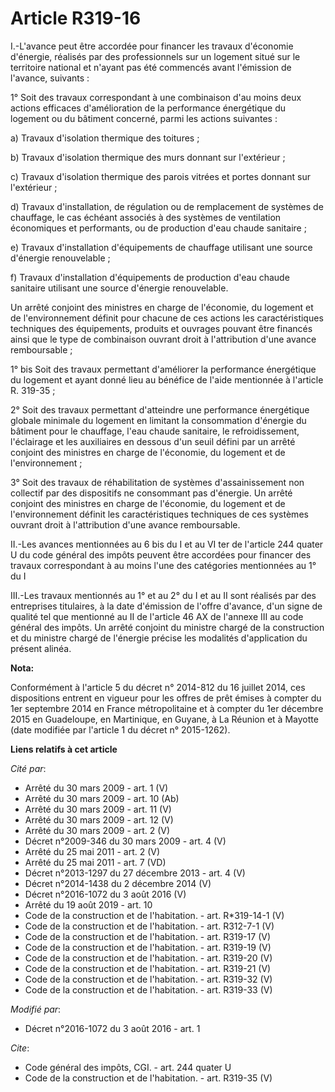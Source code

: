 # Article R319-16

I.-L'avance peut être accordée pour financer les travaux d'économie d'énergie, réalisés par des professionnels sur un
logement situé sur le territoire national et n'ayant pas été commencés avant l'émission de l'avance, suivants : 

1° Soit des travaux correspondant à une combinaison d'au moins deux actions efficaces d'amélioration de la performance
énergétique du logement ou du bâtiment concerné, parmi les actions suivantes : 

a) Travaux d'isolation thermique des toitures ; 

b) Travaux d'isolation thermique des murs donnant sur l'extérieur ; 

c) Travaux d'isolation thermique des parois vitrées et portes donnant sur l'extérieur ; 

d) Travaux d'installation, de régulation ou de remplacement de systèmes de chauffage, le cas échéant associés à des systèmes
de ventilation économiques et performants, ou de production d'eau chaude sanitaire ; 

e) Travaux d'installation d'équipements de chauffage utilisant une source d'énergie renouvelable ; 

f) Travaux d'installation d'équipements de production d'eau chaude sanitaire utilisant une source d'énergie renouvelable. 

Un arrêté conjoint des ministres en charge de l'économie, du logement et de l'environnement définit pour chacune de ces
actions les caractéristiques techniques des équipements, produits et ouvrages pouvant être financés ainsi que le type de
combinaison ouvrant droit à l'attribution d'une avance remboursable ; 

1° bis Soit des travaux permettant d'améliorer la performance énergétique du logement et ayant donné lieu au bénéfice de
l'aide mentionnée à l'article R. 319-35 ; 

2° Soit des travaux permettant d'atteindre une performance énergétique globale minimale du logement en limitant la
consommation d'énergie du bâtiment pour le chauffage, l'eau chaude sanitaire, le refroidissement, l'éclairage et les
auxiliaires en dessous d'un seuil défini par un arrêté conjoint des ministres en charge de l'économie, du logement et de
l'environnement ; 

3° Soit des travaux de réhabilitation de systèmes d'assainissement non collectif par des dispositifs ne consommant pas
d'énergie. Un arrêté conjoint des ministres en charge de l'économie, du logement et de l'environnement définit les
caractéristiques techniques de ces systèmes ouvrant droit à l'attribution d'une avance remboursable. 

II.-Les avances mentionnées au 6 bis du I et au  VI ter de l'article 244 quater U du code général des impôts  peuvent être
accordées pour financer des travaux correspondant à au moins l'une des catégories mentionnées au 1° du I 

III.-Les travaux mentionnés au 1° et au 2° du I et au II sont réalisés par des entreprises titulaires, à la date d'émission
de l'offre d'avance, d'un signe de qualité tel que mentionné au II de l'article 46 AX de l'annexe III au code général des
impôts. Un arrêté conjoint du ministre chargé de la construction et du ministre chargé de l'énergie précise les modalités
d'application du présent alinéa.

**Nota:**

Conformément à l'article 5 du décret n° 2014-812 du 16 juillet 2014, ces dispositions entrent en vigueur pour les offres de
prêt émises à compter du 1er septembre 2014 en France métropolitaine et à compter du 1er décembre 2015 en Guadeloupe, en
Martinique, en Guyane, à La Réunion et à Mayotte (date modifiée par l'article 1 du décret n° 2015-1262).

**Liens relatifs à cet article**

_Cité par_:

  - Arrêté du 30 mars 2009 - art. 1 (V)
  - Arrêté du 30 mars 2009 - art. 10 (Ab)
  - Arrêté du 30 mars 2009 - art. 11 (V)
  - Arrêté du 30 mars 2009 - art. 12 (V)
  - Arrêté du 30 mars 2009 - art. 2 (V)
  - Décret n°2009-346 du 30 mars 2009 - art. 4 (V)
  - Arrêté du 25 mai 2011 - art. 2 (V)
  - Arrêté du 25 mai 2011 - art. 7 (VD)
  - Décret n°2013-1297 du 27 décembre 2013 - art. 4 (V)
  - Décret n°2014-1438 du 2 décembre 2014 (V)
  - Décret n°2016-1072 du 3 août 2016 (V)
  - Arrêté du 19 août 2019 - art. 10
  - Code de la construction et de l'habitation. - art. R*319-14-1 (V)
  - Code de la construction et de l'habitation. - art. R312-7-1 (V)
  - Code de la construction et de l'habitation. - art. R319-17 (V)
  - Code de la construction et de l'habitation. - art. R319-19 (V)
  - Code de la construction et de l'habitation. - art. R319-20 (V)
  - Code de la construction et de l'habitation. - art. R319-21 (V)
  - Code de la construction et de l'habitation. - art. R319-32 (V)
  - Code de la construction et de l'habitation. - art. R319-33 (V)

_Modifié par_:

  - Décret n°2016-1072 du 3 août 2016 - art. 1

_Cite_:

  - Code général des impôts, CGI. - art. 244 quater U
  - Code de la construction et de l'habitation. - art. R319-35 (V)
